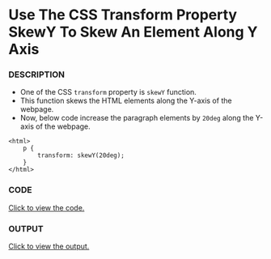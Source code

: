# Use The CSS Transform Property SkewY To Skew An Element Along Y Axis

### DESCRIPTION
* One of the CSS `transform` property is `skewY` function.  
* This function skews the HTML elements along the Y-axis of the webpage.
* Now, below code increase the paragraph elements by `20deg` along the Y-axis of the webpage.

```
<html>
	p {
		transform: skewY(20deg);
	}
</html>
```

### CODE 
[Click to view the code.](use-the-css-transform-property-skewy-to-skew-an-element-along-the-y-axis.html)

### OUTPUT
[Click to view the output.](http://htmlpreview.github.io/?https://github.com/saipothanjanjanam/freecodecamp-full-stack-dev/blob/master/Responsive_Web_Design_Certification/3.Applied_Visual_Design/36.Use_The_CSS_Transform_Property_skewY_To_Skew_An_Element_Along_Y_Axis/use-the-css-transform-property-skewy-to-skew-an-element-along-the-y-axis.html)
